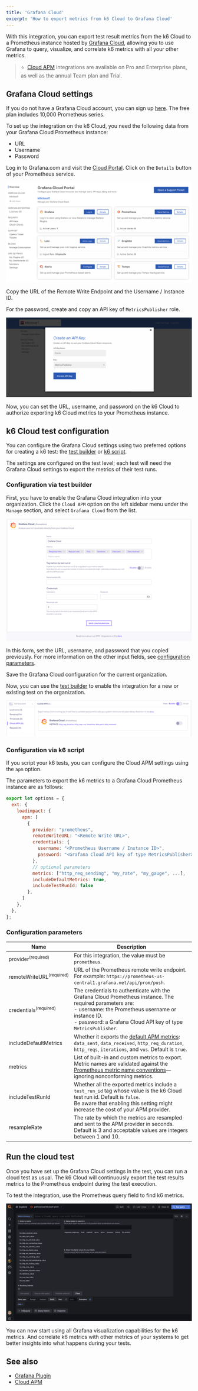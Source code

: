 ```yaml
---
title: 'Grafana Cloud'
excerpt: 'How to export metrics from k6 Cloud to Grafana Cloud'
---
```


With this integration, you can export test result metrics from the k6 Cloud to a Prometheus instance hosted by [Grafana Cloud](https://grafana.com/products/cloud/), allowing you to use Grafana to query, visualize, and correlate k6 metrics with all your other metrics. 

> ⭐️  &nbsp;[Cloud APM](/cloud/integrations/cloud-apm/) integrations are available on Pro and Enterprise plans, as well as the annual Team plan and Trial.

## Grafana Cloud settings

If you do not have a Grafana Cloud account, you can sign up [here](https://grafana.com/products/cloud/). The free plan includes 10,000 Prometheus series.

To set up the integration on the k6 Cloud, you need the following data from your Grafana Cloud Prometheus instance:

- URL
- Username
- Password

Log in to Grafana.com and visit the [Cloud Portal](https://grafana.com/docs/grafana-cloud/what-are/cloud-portal/). Click on the `Details` button of your Prometheus service.

![Grafana Cloud Portal](./images/grafana_cloud_portal.png)

Copy the URL of the Remote Write Endpoint and the Username / Instance ID. 

For the password, create and copy an API key of `MetricsPublisher` role.

![Create API Key](./images/grafana_cloud_create_api_key_metrics_publisher.png)

Now, you can set the URL, username, and password on the k6 Cloud to authorize exporting k6 Cloud metrics to your Prometheus instance.

## k6 Cloud test configuration

You can configure the Grafana Cloud settings using two preferred options for creating a k6 test: the [test builder](#configuration-via-test-builder) or [k6 script](#configuration-via-k6-script). 

The settings are configured on the test level; each test will need the Grafana Cloud settings to export the metrics of their test runs.

### Configuration via test builder

First, you have to enable the Grafana Cloud integration into your organization. Click the `Cloud APM` option on the left sidebar menu under the `Manage` section, and select `Grafana Cloud` from the list.

![Cloud APM - Grafana Cloud Form UI](images/grafana-cloud-app-form.png)

In this form, set the URL, username, and password that you copied previously.  For more information on the other input fields, see [configuration parameters](#configuration-parameters).

Save the Grafana Cloud configuration for the current organization. 

Now, you can use the [test builder](/test-authoring/test-builder) to enable the integration for a new or existing test on the organization.

![Cloud APM - Grafana Cloud Test Builder UI](images/grafana-cloud-app-testbuilder.png)


### Configuration via k6 script

If you script your k6 tests, you can configure the Cloud APM settings using the `apm` option. 

The parameters to export the k6 metrics to a Grafana Cloud Prometheus instance are as follows:

```javascript
export let options = {
  ext: {
    loadimpact: {
      apm: [
        {
          provider: "prometheus",
          remoteWriteURL: "<Remote Write URL>", 
          credentials: {
            username: "<Prometheus Username / Instance ID>",
            password: "<Grafana Cloud API key of type MetricsPublisher>"
          },
          // optional parameters
          metrics: ["http_req_sending", "my_rate", "my_gauge", ...],
          includeDefaultMetrics: true,
          includeTestRunId: false
        },
      ]
    },
  },
};
```

### Configuration parameters

| Name                    | Description                                                                                                                                                                                |
| ----------------------- | ------------------------------------------------------------------------------------------------------------------------------------------------------------------------------------------ |
| provider<sup>(required)</sup>            | For this integration, the value must be `prometheus`.
| remoteWriteURL<sup>(required)</sup>        | URL of the Prometheus remote write endpoint. <br/> For example: `https://prometheus-us-central1.grafana.net/api/prom/push`.                                                                                                |
| credentials<sup>(required)</sup>         | The credentials to authenticate with the Grafana Cloud Prometheus instance. The required parameters are: <br/> - username: the Prometheus username or instance ID. <br/> - password: a Grafana Cloud API key of type `MetricsPublisher`. |
| includeDefaultMetrics | Whether it exports the [default APM metrics](/cloud/integrations/cloud-apm/#default-apm-metrics): `data_sent`, `data_received`, `http_req_duration`, `http_reqs`, `iterations`, and `vus`. Default is `true`. |
| metrics               | List of built-in and custom metrics to export. <br/> Metric names are validated against the [Prometheus metric name conventions](https://prometheus.io/docs/concepts/data_model/#metric-names-and-labels)—ignoring nonconforming metrics.                                      |
| includeTestRunId      | Whether all the exported metrics include a `test_run_id` tag whose value is the k6 Cloud test run id. Default is `false`. <br/> Be aware that enabling this setting might increase the cost of your APM provider. |
| resampleRate          | The rate by which the metrics are resampled and sent to the APM provider in seconds. Default is 3 and acceptable values are integers between 1 and 10. |


## Run the cloud test

Once you have set up the Grafana Cloud settings in the test, you can run a cloud test as usual. The k6 Cloud will continuously export the test results metrics to the Prometheus endpoint during the test execution.

To test the integration, use the Prometheus query field to find k6 metrics. 

  ![Grafana Cloud metrics explorer](images/grafana_cloud_explore_k6_metrics.png)

You can now start using all Grafana visualization capabilities for the k6 metrics. And correlate k6 metrics with other metrics of your systems to get better insights into what happens during your tests. 

## See also

- [Grafana Plugin](/cloud/integrations/grafana-plugin/)
- [Cloud APM](/cloud/integrations/cloud-apm/)